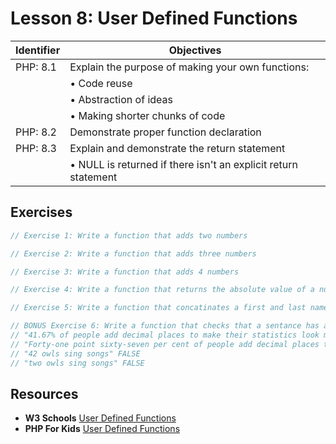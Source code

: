 # Lesson 8: User Defined Functions

Identifier   | Objectives
-------------|------------
PHP: 8.1     | Explain the purpose of making your own functions:
             | &bull; Code reuse
             | &bull; Abstraction of ideas
             | &bull; Making shorter chunks of code
PHP: 8.2     | Demonstrate proper function declaration 
PHP: 8.3     | Explain and demonstrate the return statement
             | &bull; NULL is returned if there isn't an explicit return statement

## Exercises
```php
// Exercise 1: Write a function that adds two numbers

// Exercise 2: Write a function that adds three numbers

// Exercise 3: Write a function that adds 4 numbers

// Exercise 4: Write a function that returns the absolute value of a number

// Exercise 5: Write a function that concatinates a first and last name

// BONUS Exercise 6: Write a function that checks that a sentance has at least 20 characters, and the first 2 characters are numeric
// "41.67% of people add decimal places to make their statistics look more credible" TRUE
// "Forty-one point sixty-seven per cent of people add decimal places to make their statistics look more credible" FALSE
// "42 owls sing songs" FALSE
// "two owls sing songs" FALSE
```

## Resources
- __W3 Schools__ [User Defined Functions](http://www.w3schools.com/php/php_functions.asp)
- __PHP For Kids__ [User Defined Functions](http://www.phpforkids.com/php/php-functions-user-defined.php)
